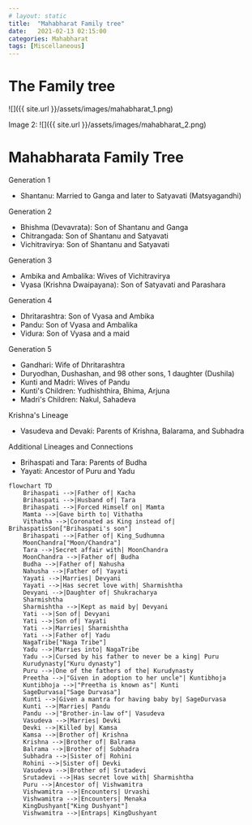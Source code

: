 ```yaml
---
# layout: static
title:  "Mahabharat Family tree"
date:   2021-02-13 02:15:00
categories: Mahabharat
tags: [Miscellaneous]
---
```


# The Family tree

![]({{ site.url }}/assets/images/mahabharat_1.png)

Image 2:
![]({{ site.url }}/assets/images/mahabharat_2.png)

# Mahabharata Family Tree

Generation 1

- Shantanu: Married to Ganga and later to Satyavati (Matsyagandhi)

Generation 2

- Bhishma (Devavrata): Son of Shantanu and Ganga
- Chitrangada: Son of Shantanu and Satyavati
- Vichitravirya: Son of Shantanu and Satyavati

Generation 3

- Ambika and Ambalika: Wives of Vichitravirya
- Vyasa (Krishna Dwaipayana): Son of Satyavati and Parashara

Generation 4

- Dhritarashtra: Son of Vyasa and Ambika
- Pandu: Son of Vyasa and Ambalika
- Vidura: Son of Vyasa and a maid

Generation 5

- Gandhari: Wife of Dhritarashtra
- Duryodhan, Dushashan, and 98 other sons, 1 daughter (Dushila)
- Kunti and Madri: Wives of Pandu
- Kunti's Children: Yudhishthira, Bhima, Arjuna
- Madri's Children: Nakul, Sahadeva

Krishna's Lineage

- Vasudeva and Devaki: Parents of Krishna, Balarama, and Subhadra

Additional Lineages and Connections

- Brihaspati and Tara: Parents of Budha
- Yayati: Ancestor of Puru and Yadu

```mermaid!
flowchart TD
    Brihaspati -->|Father of| Kacha
    Brihaspati -->|Husband of| Tara
    Brihaspati -->|Forced Himself on| Mamta
    Mamta -->|Gave birth to| Vithatha
    Vithatha -->|Coronated as King instead of| BrihaspatisSon["Brihaspati's son"]
    Brihaspati -->|Father of| King_Sudhumna
    MoonChandra["Moon/Chandra"]
    Tara -->|Secret affair with| MoonChandra
    MoonChandra -->|Father of| Budha
    Budha -->|Father of| Nahusha
    Nahusha -->|Father of| Yayati
    Yayati -->|Marries| Devyani
    Yayati -->|Has secret love with| Sharmishtha
    Devyani -->|Daughter of| Shukracharya
    Sharmishtha
    Sharmishtha -->|Kept as maid by| Devyani
    Yati -->|Son of| Devyani
    Yati -->|Son of| Yayati
    Yati -->|Marries| Sharmishtha
    Yati -->|Father of| Yadu
    NagaTribe["Naga Tribe"]
    Yadu -->|Marries into| NagaTribe
    Yadu -->|Cursed by his father to never be a king| Puru
    Kurudynasty["Kuru dynasty"]
    Puru -->|One of the fathers of the| Kurudynasty
    Preetha -->|"Given in adoption to her uncle"| Kuntibhoja
    Kuntibhoja -->|"Preetha is known as"| Kunti
    SageDurvasa["Sage Durvasa"]
    Kunti -->|Given a mantra for having baby by| SageDurvasa
    Kunti -->|Marries| Pandu
    Pandu -->|"Brother-in-law of"| Vasudeva
    Vasudeva -->|Marries| Devki
    Devki -->|Killed by| Kamsa
    Kamsa -->|Brother of| Krishna
    Krishna -->|Brother of| Balrama
    Balrama -->|Brother of| Subhadra
    Subhadra -->|Sister of| Rohini
    Rohini -->|Sister of| Devki
    Vasudeva -->|Brother of| Srutadevi
    Srutadevi -->|Has secret love with| Sharmishtha
    Puru -->|Ancestor of| Vishwamitra
    Vishwamitra -->|Encounters| Urvashi
    Vishwamitra -->|Encounters| Menaka
    KingDushyant["King Dushyant"]
    Vishwamitra -->|Entraps| KingDushyant
```
